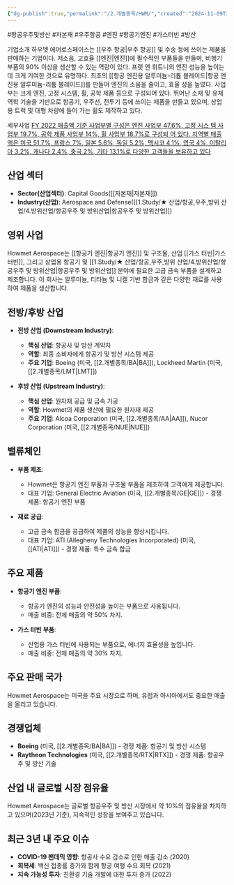 ```yaml
---
{"dg-publish":true,"permalink":"/2.개별종목/HWM/","created":"2024-11-09T22:40:18.807+09:00","updated":"2025-06-03T20:05:59.506+09:00"}
---
```


#항공우주및방산 #자본재 #우주항공 #엔진 #항공기엔진 #가스터빈 #방산 

기업소개 
하우멧 에어로스페이스는 [[우주 항공\|우주 항공]] 및 수송 등에 쓰이는 제품을 판매하는 기업이다. 저소음, 고효율 [[엔진\|엔진]]에 필수적인 부품들을 만들며, 비행기 부품의 90% 이상을 생산할 수 있는 역량이 있다. 프랫 앤 휘트니의 엔진 성능을 높이는 데 크게 기여한 것으로 유명하다. 최초의 [[항공 엔진용 알루미늄-리튬 블레이드\|항공 엔진용 알루미늄-리튬 블레이드]]를 만들어 엔진의 소음을 줄이고, 효율 성을 높였다. 사업부는 크게 엔진, 고정 시스템, 휠, 공학 제품 등으로 구성되어 있다. 뛰어난 소재 및 유체 역학 기술을 기반으로 항공기, 우주선, 전투기 등에 쓰이는 제품을 만들고 있으며, 상업용 트럭 및 대형 차량에 들어 가는 휠도 제작하고 있다. 

세부사업 
[FY 2022 매출액 기준 사업부별 구성은 엔진 사업부 47.6%, 고정 시스 템 사업부 19.7%, 공학 제품 사업부 14%, 휠 사업부 18.7%로 구성되 어 있다. 지역별 매출액은 미국 51.7%, 프랑스 7%, 일본 5.6%, 독일 5.2%, 멕시코 4.1%, 영국 4%, 이탈리아 3.2%, 캐나다 2.4%, 중국 2%, 기타 13.1%로 다양한 고객들을 보유하고 있다](★%201.29_구조적%20변화에%20주목할%20미국%20우주%20항공%20및%20방산.pdf#page=42&selection=318,0,624,0&color=yellow)


## 산업 섹터

- **Sector(산업섹터)**: Capital Goods([[자본재\|자본재]])
- **Industry(산업)**: Aerospace and Defense([[1.Study/★ 산업/항공,우주,방위 산업/4.방위산업/항공우주 및 방위산업\|항공우주 및 방위산업]])

## 영위 사업

Howmet Aerospace는 [[항공기 엔진\|항공기 엔진]] 및 구조물, 산업 [[가스 터빈\|가스 터빈]], 그리고 상업용 항공기 및 [[1.Study/★ 산업/항공,우주,방위 산업/4.방위산업/항공우주 및 방위산업\|항공우주 및 방위산업]] 분야에 필요한 고급 금속 부품을 설계하고 제조합니다. 이 회사는 알루미늄, 티타늄 및 니켈 기반 합금과 같은 다양한 재료를 사용하여 제품을 생산합니다.

## 전방/후방 산업

- **전방 산업 (Downstream Industry)**:
    
    - **핵심 산업**: 항공사 및 방산 계약자
    - **역할**: 최종 소비자에게 항공기 및 방산 시스템 제공
    - **주요 기업**: Boeing (미국, [[2.개별종목/BA\|BA]]), Lockheed Martin (미국, [[2.개별종목/LMT\|LMT]])
    
- **후방 산업 (Upstream Industry)**:
    
    - **핵심 산업**: 원자재 공급 및 금속 가공
    - **역할**: Howmet의 제품 생산에 필요한 원자재 제공
    - **주요 기업**: Alcoa Corporation (미국, [[2.개별종목/AA\|AA]]), Nucor Corporation (미국, [[2.개별종목/NUE\|NUE]])
    

## 밸류체인

- **부품 제조**:
    
    - Howmet은 항공기 엔진 부품과 구조물 부품을 제조하여 고객에게 제공합니다.
    - 대표 기업: General Electric Aviation (미국, [[2.개별종목/GE\|GE]]) - 경쟁 제품: 항공기 엔진 부품
    
- **재료 공급**:
    
    - 고급 금속 합금을 공급하여 제품의 성능을 향상시킵니다.
    - 대표 기업: ATI (Allegheny Technologies Incorporated) (미국, [[ATI\|ATI]]) - 경쟁 제품: 특수 금속 합금
    

## 주요 제품

- **항공기 엔진 부품**:
    
    - 항공기 엔진의 성능과 안전성을 높이는 부품으로 사용됩니다.
    - 매출 비중: 전체 매출의 약 50% 차지.
    
- **가스 터빈 부품**:
    
    - 산업용 가스 터빈에 사용되는 부품으로, 에너지 효율성을 높입니다.
    - 매출 비중: 전체 매출의 약 30% 차지.
    

## 주요 판매 국가

Howmet Aerospace는 미국을 주요 시장으로 하며, 유럽과 아시아에서도 중요한 매출을 올리고 있습니다.

## 경쟁업체

- **Boeing** (미국, [[2.개별종목/BA\|BA]]) - 경쟁 제품: 항공기 및 방산 시스템
- **Raytheon Technologies** (미국, [[2.개별종목/RTX\|RTX]]) - 경쟁 제품: 항공우주 및 방산 기술

## 산업 내 글로벌 시장 점유율

Howmet Aerospace는 글로벌 항공우주 및 방산 시장에서 약 10%의 점유율을 차지하고 있으며(2023년 기준), 지속적인 성장을 보여주고 있습니다.

## 최근 3년 내 주요 이슈

- **COVID-19 팬데믹 영향**: 항공사 수요 감소로 인한 매출 감소 (2020)
- **회복세**: 백신 접종률 증가와 함께 항공 여행 수요 회복 (2021)
- **지속 가능성 투자**: 친환경 기술 개발에 대한 투자 증가 (2022)